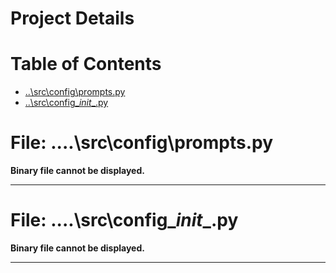 # Project Details

# Table of Contents
- [..\src\config\prompts.py](#-src-config-promptspy)
- [..\src\config\__init__.py](#-src-config-__init__py)


# File: ..\..\src\config\prompts.py

**Binary file cannot be displayed.**

---

# File: ..\..\src\config\__init__.py

**Binary file cannot be displayed.**

---

